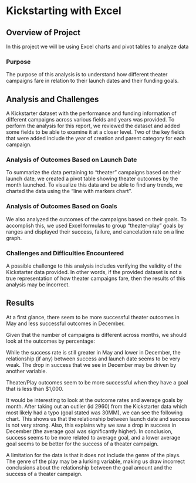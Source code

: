 # Kickstarting with Excel

## Overview of Project
In this project we will be using Excel charts and pivot tables to analyze data

### Purpose
The purpose of this analysis is to understand how different theater campaigns fare in relation to their launch dates and their funding goals.

## Analysis and Challenges
A Kickstarter dataset with the performance and funding information of different campaigns across various fields and years was provided. To perform the analysis for this report, we reviewed the dataset and added some fields to be able to examine it at a closer level. Two of the key fields that were added include the year of creation and parent category for each campaign. 

### Analysis of Outcomes Based on Launch Date
To summarize the data pertaining to “theater” campaigns based on their launch date, we created a pivot table showing theater outcomes by the month launched. To visualize this data and be able to find any trends, we charted the data using the “line with markers chart”.  

### Analysis of Outcomes Based on Goals
We also analyzed the outcomes of the campaigns based on their goals. To accomplish this, we used Excel formulas to group “theater-play” goals by ranges and displayed their success, failure, and cancelation rate on a line graph. 

### Challenges and Difficulties Encountered
A possible challenge to this analysis includes verifying the validity of the Kickstarter data provided. In other words, if the provided dataset is not a true representation of how theater campaigns fare, then the results of this analysis may be incorrect.


## Results

At a first glance, there seem to be more successful theater outcomes in May and less successful outcomes in December.

Given that the number of campaigns is different across months, we should look at the outcomes by percentage:

While the success rate is still greater in May and lower in December, the relationship (if any) between success and launch date seems to be very weak. The drop in success that we see in December may be driven by another variable.

Theater/Play outcomes seem to be more successful when they have a goal that is less than $1,000.

It would be interesting to look at the outcome rates and average goals by month. After taking out an outlier (id 2960) from the Kickstarter data which most likely had a typo (goal stated was 30MM), we can see the following chart. This shows us that the relationship between launch date and success is not very strong. Also, this explains why we saw a drop in success in December (the average goal was significantly higher). In conclusion, success seems to be more related to average goal, and a lower average goal seems to be better for the success of a theater campaign.

 A limitation for the data is that it does not include the genre of the plays. The genre of the play may be a lurking variable, making us draw incorrect conclusions about the relationship between the goal amount and the success of a theater campaign.


